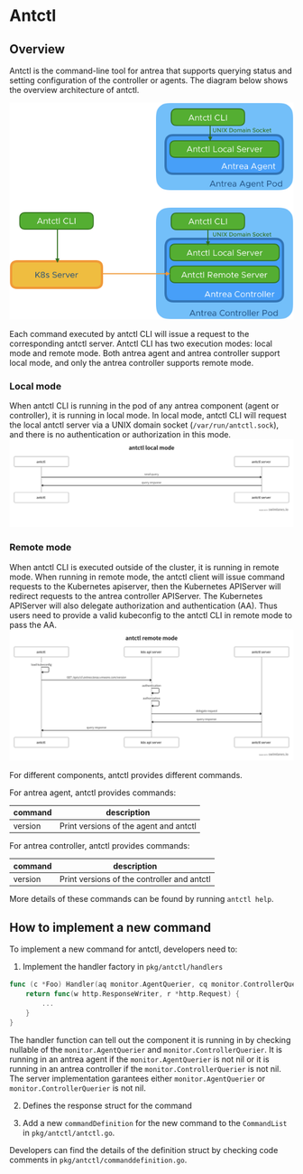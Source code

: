 # Antctl

## Overview
Antctl is the command-line tool for antrea that supports querying status and
setting configuration of the controller or agents. The diagram below shows
the overview architecture of antctl.

![overview](../docs/assets/antctl_overview.png "Antctl overview") 

Each command executed by antctl CLI will issue a request to the corresponding antctl
server. Antctl CLI has two execution modes: local mode and remote mode. Both antrea agent and
antrea controller support local mode, and only the antrea controller supports remote mode.

### Local mode
When antctl CLI is running in the pod of any antrea component (agent or controller), 
it is running in local mode. In local mode, antctl CLI will request the local antctl server
via a UNIX domain socket (`/var/run/antctl.sock`), and there is no authentication
or authorization in this mode.
![workflow-local](../docs/assets/antctl_workflow_local.png "Antctl Local Mode Workflow")

### Remote mode
When antctl CLI is executed outside of the cluster, it is running in remote mode. When running
in remote mode, the antctl client will issue command requests to the Kubernetes apiserver,
then the Kubernetes APIServer will redirect requests to the antrea controller APIServer.
The Kubernetes APIServer will also delegate authorization and authentication (AA). Thus users
need to provide a valid kubeconfig to the antctl CLI in remote mode to pass the AA. 
![workflow-remote](../docs/assets/antctl_workflow_remote.png "Antctl Remote Mode Workflow")

For different components, antctl provides different commands.

For antrea agent, antctl provides commands:

**command**|**description**
----|----
version|Print versions of the agent and antctl


For antrea controller, antctl provides commands:

**command**|**description**
----|----
version|Print versions of the controller and antctl

More details of these commands can be found by running `antctl help`.

## How to implement a new command

To implement a new command for antctl, developers need to:
 
1. Implement the handler factory in `pkg/antctl/handlers`

```go
func (c *Foo) Handler(aq monitor.AgentQuerier, cq monitor.ControllerQuerier) http.HandlerFunc {
	return func(w http.ResponseWriter, r *http.Request) {
        ...
	}
}
```
The handler function can tell out the component it is running in by checking nullable of the `monitor.AgentQuerier` and `monitor.ControllerQuerier`.
It is running in an antrea agent if the `monitor.AgentQuerier` is not nil or it is running in an antrea controller if the `monitor.ControllerQuerier` is not nil. The server implementation garantees either `monitor.AgentQuerier` or `monitor.ControllerQuerier` is not nil. 

2. Defines the response struct for the command

3. Add a new `commandDefinition` for the new command to the `CommandList` in `pkg/antctl/antctl.go`.

Developers can find the details of the definition struct by checking code comments in `pkg/antctl/commanddefinition.go`.
